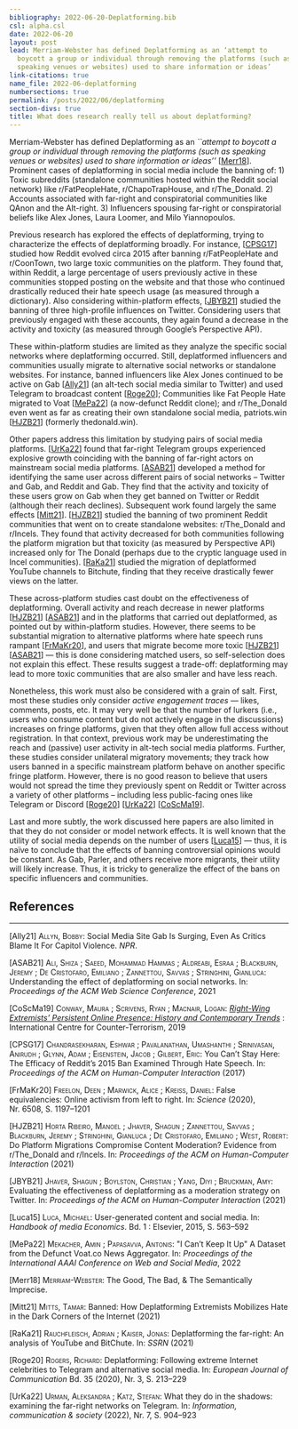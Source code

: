 ```yaml
---
bibliography: 2022-06-20-Deplatforming.bib
csl: alpha.csl
date: 2022-06-20
layout: post
lead: Merriam-Webster has defined Deplatforming as an ‘attempt to
  boycott a group or individual through removing the platforms (such as
  speaking venues or websites) used to share information or ideas’
link-citations: true
name_file: 2022-06-deplatforming
numbersections: true
permalink: /posts/2022/06/deplatforming
section-divs: true
title: What does research really tell us about deplatforming?
---
```


Merriam-Webster has defined Deplatforming as an *\`\`attempt to boycott
a group or individual through removing the platforms (such as speaking
venues or websites) used to share information or ideas’’*
\[[Merr18](#ref-meriamwebster_good_2018)\]. Prominent cases of
deplatforming in social media include the banning of: 1) Toxic
subreddits (standalone communities hosted within the Reddit social
network) like r/FatPeopleHate, r/ChapoTrapHouse, and r/The_Donald. 2)
Accounts associated with far-right and conspiratorial communities like
QAnon and the Alt-right. 3) Influencers spousing far-right or
conspiratorial beliefs like Alex Jones, Laura Loomer, and Milo
Yiannopoulos.

Previous research has explored the effects of deplatforming, trying to
characterize the effects of deplatforming broadly. For instance,
\[[CPSG17](#ref-chandrasekharan2017you)\] studied how Reddit evolved
circa 2015 after banning r/FatPeopleHate and r/CoonTown, two large toxic
communities on the platform. They found that, within Reddit, a large
percentage of users previously active in these communities stopped
posting on the website and that those who continued drastically reduced
their hate speech usage (as measured through a dictionary). Also
considering within-platform effects,
\[[JBYB21](#ref-jhaver2021evaluating)\] studied the banning of three
high-profile influences on Twitter. Considering users that previously
engaged with these accounts, they again found a decrease in the activity
and toxicity (as measured through Google’s Perspective API).

These within-platform studies are limited as they analyze the specific
social networks where deplatforming occurred. Still, deplatformed
influencers and communities usually migrate to alternative social
networks or standalone websites. For instance, banned influencers like
Alex Jones continued to be active on Gab
\[[Ally21](#ref-allyn_social_2021)\] (an alt-tech social media similar
to Twitter) and used Telegram to broadcast content
\[[Roge20](#ref-rogers2020deplatforming)\]; Communities like Fat People
Hate migrated to Voat \[[MePa22](#ref-mekacher2022can)\] (a now-defunct
Reddit clone); and r/The_Donald even went as far as creating their own
standalone social media, patriots.win
\[[HJZB21](#ref-horta2021platform)\] (formerly thedonald.win).

Other papers address this limitation by studying pairs of social media
platforms. \[[UrKa22](#ref-urman2022they)\] found that far-right
Telegram groups experienced explosive growth coinciding with the banning
of far-right actors on mainstream social media platforms.
\[[ASAB21](#ref-ali2021understanding)\] developed a method for
identifying the same user across different pairs of social networks –
Twitter and Gab, and Reddit and Gab. They find that the activity and
toxicity of these users grow on Gab when they get banned on Twitter or
Reddit (although their reach declines). Subsequent work found largely
the same effects \[[Mitt21](#ref-mitts2021banned)\].
\[[HJZB21](#ref-horta2021platform)\] studied the banning of two
prominent Reddit communities that went on to create standalone websites:
r/The_Donald and r/Incels. They found that activity decreased for both
communities following the platform migration but that toxicity (as
measured by Perspective API) increased only for The Donald (perhaps due
to the cryptic language used in Incel communities).
\[[RaKa21](#ref-rauchfleisch2021deplatforming)\] studied the migration
of deplatformed YouTube channels to Bitchute, finding that they receive
drastically fewer views on the latter.

These across-platform studies cast doubt on the effectiveness of
deplatforming. Overall activity and reach decrease in newer platforms
\[[HJZB21](#ref-horta2021platform)\]
\[[ASAB21](#ref-ali2021understanding)\] and in the platforms that
carried out deplatformed, as pointed out by within-platform studies.
However, there seems to be substantial migration to alternative
platforms where hate speech runs rampant
\[[FrMaKr20](#ref-freelon2020false)\], and users that migrate become
more toxic \[[HJZB21](#ref-horta2021platform)\]
\[[ASAB21](#ref-ali2021understanding)\] — this is done considering
matched users, so self-selection does not explain this effect. These
results suggest a trade-off: deplatforming may lead to more toxic
communities that are also smaller and have less reach.

Nonetheless, this work must also be considered with a grain of salt.
First, most these studies only consider *active engagement traces* —
likes, comments, posts, etc. It may very well be that the number of
lurkers (i.e., users who consume content but do not actively engage in
the discussions) increases on fringe platforms, given that they often
allow full access without registration. In that context, previous work
may be underestimating the reach and (passive) user activity in alt-tech
social media platforms. Further, these studies consider unilateral
migratory movements; they track how users banned in a specific
mainstream platform behave on another specific fringe platform. However,
there is no good reason to believe that users would not spread the time
they previously spent on Reddit or Twitter across a variety of other
platforms – including less public-facing ones like Telegram or Discord
\[[Roge20](#ref-rogers2020deplatforming)\]
\[[UrKa22](#ref-urman2022they)\]
\[[CoScMa19](#ref-conway_right-wing_2019)\].

Last and more subtly, the work discussed here papers are also limited in
that they do not consider or model network effects. It is well known
that the utility of social media depends on the number of users
\[[Luca15](#ref-luca2015user)\] — thus, it is naïve to conclude that the
effects of banning controversial opinions would be constant. As Gab,
Parler, and others receive more migrants, their utility will likely
increase. Thus, it is tricky to generalize the effect of the bans on
specific influencers and communities.

## References

------------------------------------------------------------------------

<div id="refs" class="references csl-bib-body" markdown="1">

<div id="ref-allyn_social_2021" class="csl-entry" markdown="1">

<span class="csl-left-margin">\[Ally21\] </span><span
class="csl-right-inline"><span class="smallcaps">Allyn, Bobby</span>:
Social Media Site Gab Is Surging, Even As Critics Blame It For Capitol
Violence. *NPR*.</span>

</div>

<div id="ref-ali2021understanding" class="csl-entry" markdown="1">

<span class="csl-left-margin">\[ASAB21\] </span><span
class="csl-right-inline"><span class="smallcaps">Ali, Shiza</span> ;
<span class="smallcaps">Saeed, Mohammad Hammas</span> ; <span
class="smallcaps">Aldreabi, Esraa</span> ; <span
class="smallcaps">Blackburn, Jeremy</span> ; <span class="smallcaps">De
Cristofaro, Emiliano</span> ; <span class="smallcaps">Zannettou,
Savvas</span> ; <span class="smallcaps">Stringhini, Gianluca</span>:
Understanding the effect of deplatforming on social networks. In:
*Proceedings of the ACM Web Science Conference*, 2021</span>

</div>

<div id="ref-conway_right-wing_2019" class="csl-entry" markdown="1">

<span class="csl-left-margin">\[CoScMa19\] </span><span
class="csl-right-inline"><span class="smallcaps">Conway, Maura</span> ;
<span class="smallcaps">Scrivens, Ryan</span> ; <span
class="smallcaps">Macnair, Logan</span>: *[Right-Wing Extremists’
Persistent Online Presence: History and Contemporary
Trends](https://www.jstor.org/stable/resrep19623)* : International
Centre for Counter-Terrorism, 2019</span>

</div>

<div id="ref-chandrasekharan2017you" class="csl-entry" markdown="1">

<span class="csl-left-margin">\[CPSG17\] </span><span
class="csl-right-inline"><span class="smallcaps">Chandrasekharan,
Eshwar</span> ; <span class="smallcaps">Pavalanathan, Umashanthi</span>
; <span class="smallcaps">Srinivasan, Anirudh</span> ; <span
class="smallcaps">Glynn, Adam</span> ; <span
class="smallcaps">Eisenstein, Jacob</span> ; <span
class="smallcaps">Gilbert, Eric</span>: You Can’t Stay Here: The
Efficacy of Reddit’s 2015 Ban Examined Through Hate Speech. In:
*Proceedings of the ACM on Human-Computer Interaction* (2017)</span>

</div>

<div id="ref-freelon2020false" class="csl-entry" markdown="1">

<span class="csl-left-margin">\[FrMaKr20\] </span><span
class="csl-right-inline"><span class="smallcaps">Freelon, Deen</span> ;
<span class="smallcaps">Marwick, Alice</span> ; <span
class="smallcaps">Kreiss, Daniel</span>: False equivalencies: Online
activism from left to right. In: *Science* (2020), Nr. 6508,
S. 1197–1201</span>

</div>

<div id="ref-horta2021platform" class="csl-entry" markdown="1">

<span class="csl-left-margin">\[HJZB21\] </span><span
class="csl-right-inline"><span class="smallcaps">Horta Ribeiro,
Manoel</span> ; <span class="smallcaps">Jhaver, Shagun</span> ; <span
class="smallcaps">Zannettou, Savvas</span> ; <span
class="smallcaps">Blackburn, Jeremy</span> ; <span
class="smallcaps">Stringhini, Gianluca</span> ; <span
class="smallcaps">De Cristofaro, Emiliano</span> ; <span
class="smallcaps">West, Robert</span>: Do Platform Migrations Compromise
Content Moderation? Evidence from r/The_Donald and r/Incels. In:
*Proceedings of the ACM on Human-Computer Interaction* (2021)</span>

</div>

<div id="ref-jhaver2021evaluating" class="csl-entry" markdown="1">

<span class="csl-left-margin">\[JBYB21\] </span><span
class="csl-right-inline"><span class="smallcaps">Jhaver, Shagun</span> ;
<span class="smallcaps">Boylston, Christian</span> ; <span
class="smallcaps">Yang, Diyi</span> ; <span class="smallcaps">Bruckman,
Amy</span>: Evaluating the effectiveness of deplatforming as a
moderation strategy on Twitter. In: *Proceedings of the ACM on
Human-Computer Interaction* (2021)</span>

</div>

<div id="ref-luca2015user" class="csl-entry" markdown="1">

<span class="csl-left-margin">\[Luca15\] </span><span
class="csl-right-inline"><span class="smallcaps">Luca, Michael</span>:
User-generated content and social media. In: *Handbook of media
Economics*. Bd. 1 : Elsevier, 2015, S. 563–592</span>

</div>

<div id="ref-mekacher2022can" class="csl-entry" markdown="1">

<span class="csl-left-margin">\[MePa22\] </span><span
class="csl-right-inline"><span class="smallcaps">Mekacher, Amin</span> ;
<span class="smallcaps">Papasavva, Antonis</span>: "I Can’t Keep It Up"
A Dataset from the Defunct Voat.co News Aggregator. In: *Proceedings of
the International AAAI Conference on Web and Social Media*, 2022</span>

</div>

<div id="ref-meriamwebster_good_2018" class="csl-entry" markdown="1">

<span class="csl-left-margin">\[Merr18\] </span><span
class="csl-right-inline"><span class="smallcaps">Merriam-Webster</span>:
The Good, The Bad, & The Semantically Imprecise.</span>

</div>

<div id="ref-mitts2021banned" class="csl-entry" markdown="1">

<span class="csl-left-margin">\[Mitt21\] </span><span
class="csl-right-inline"><span class="smallcaps">Mitts, Tamar</span>:
Banned: How Deplatforming Extremists Mobilizes Hate in the Dark Corners
of the Internet (2021)</span>

</div>

<div id="ref-rauchfleisch2021deplatforming" class="csl-entry"
markdown="1">

<span class="csl-left-margin">\[RaKa21\] </span><span
class="csl-right-inline"><span class="smallcaps">Rauchfleisch,
Adrian</span> ; <span class="smallcaps">Kaiser, Jonas</span>:
Deplatforming the far-right: An analysis of YouTube and BitChute. In:
*SSRN* (2021)</span>

</div>

<div id="ref-rogers2020deplatforming" class="csl-entry" markdown="1">

<span class="csl-left-margin">\[Roge20\] </span><span
class="csl-right-inline"><span class="smallcaps">Rogers, Richard</span>:
Deplatforming: Following extreme Internet celebrities to Telegram and
alternative social media. In: *European Journal of Communication* Bd. 35
(2020), Nr. 3, S. 213–229</span>

</div>

<div id="ref-urman2022they" class="csl-entry" markdown="1">

<span class="csl-left-margin">\[UrKa22\] </span><span
class="csl-right-inline"><span class="smallcaps">Urman,
Aleksandra</span> ; <span class="smallcaps">Katz, Stefan</span>: What
they do in the shadows: examining the far-right networks on Telegram.
In: *Information, communication & society* (2022), Nr. 7,
S. 904–923</span>

</div>

</div>
